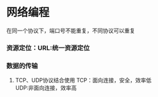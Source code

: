 # 网络编程
  在同一个协议下，端口号不能重复，不同协议可以重复<br>
### 资源定位：URL:统一资源定位
### 数据的传输
1. TCP、UDP协议结合使用
  TCP：面向连接，安全，效率低<br>
  UDP:非面向连接，效率高<br>
  
